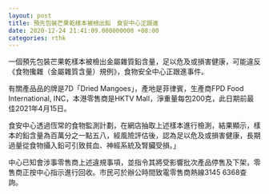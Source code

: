 ```yaml
---
layout: post
title: 預先包裝芒果乾樣本被檢出鉛　食安中心正跟進
date: 2020-12-24 21:41:09.000000000 +08:00
categories: rthk
---
```


一個預先包裝芒果乾樣本被檢出金屬雜質鉛含量，足以危及或損害健康，可能違反《食物攙雜（金屬雜質含量）規例》，食物安全中心正跟進事件。

有關產品品的牌是7D「Dried Mangoes」，產地是菲律賓，生產商FPD Food International, INC，本港零售商是HKTV Mall，淨重量每包200克，此日期前最佳2021年4月15日。

食安中心透過恆常的食物監測計劃，在網店抽取上述樣本進行檢測，結果顯示，樣本的鉛含量為百萬分之一點五八，經風險評估後，認為足以危及或損害健康，長期過量從食物攝入鉛可引致貧血、神經系統及腎臟受損。」

中心已知會涉事零售商上述違規事項，並指令其將受影響批次產品停售及下架，零售商正按中心指示進行回收。市民可於辦公時間致電零售商熱線3145 6368查詢。
